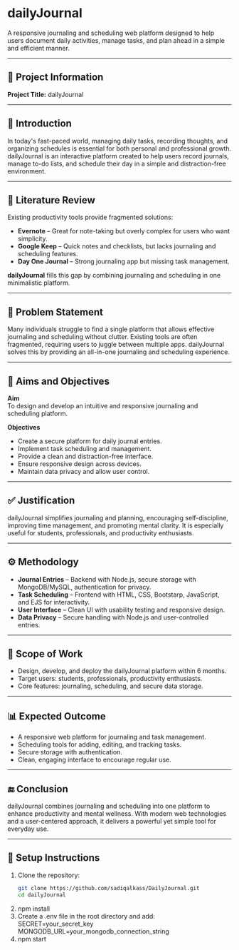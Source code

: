 # dailyJournal

A responsive journaling and scheduling web platform designed to help users document daily activities, manage tasks, and plan ahead in a simple and efficient manner.

---

## 📌 Project Information

**Project Title:** dailyJournal  

---

## 📝 Introduction

In today's fast-paced world, managing daily tasks, recording thoughts, and organizing schedules is essential for both personal and professional growth. dailyJournal is an interactive platform created to help users record journals, manage to-do lists, and schedule their day in a simple and distraction-free environment.

---

## 📖 Literature Review

Existing productivity tools provide fragmented solutions:

- **Evernote** – Great for note-taking but overly complex for users who want simplicity.  
- **Google Keep** – Quick notes and checklists, but lacks journaling and scheduling features.  
- **Day One Journal** – Strong journaling app but missing task management.  

**dailyJournal** fills this gap by combining journaling and scheduling in one minimalistic platform.

---

## 🚩 Problem Statement

Many individuals struggle to find a single platform that allows effective journaling and scheduling without clutter. Existing tools are often fragmented, requiring users to juggle between multiple apps. dailyJournal solves this by providing an all-in-one journaling and scheduling experience.

---

## 🎯 Aims and Objectives

**Aim**  
To design and develop an intuitive and responsive journaling and scheduling platform.  

**Objectives**  
- Create a secure platform for daily journal entries.  
- Implement task scheduling and management.  
- Provide a clean and distraction-free interface.  
- Ensure responsive design across devices.  
- Maintain data privacy and allow user control.  

---

## ✅ Justification

dailyJournal simplifies journaling and planning, encouraging self-discipline, improving time management, and promoting mental clarity. It is especially useful for students, professionals, and productivity enthusiasts.

---

## ⚙️ Methodology

- **Journal Entries** – Backend with Node.js, secure storage with MongoDB/MySQL, authentication for privacy.  
- **Task Scheduling** – Frontend with HTML, CSS, Bootstarp,  JavaScript, and EJS for interactivity.  
- **User Interface** – Clean UI with usability testing and responsive design.  
- **Data Privacy** – Secure handling with Node.js and user-controlled entries.  

---

## 📌 Scope of Work

- Design, develop, and deploy the dailyJournal platform within 6 months.  
- Target users: students, professionals, productivity enthusiasts.  
- Core features: journaling, scheduling, and secure data storage.  

---

## 📊 Expected Outcome

- A responsive web platform for journaling and task management.  
- Scheduling tools for adding, editing, and tracking tasks.  
- Secure storage with authentication.  
- Clean, engaging interface to encourage regular use.  

---

## 🔚 Conclusion

dailyJournal combines journaling and scheduling into one platform to enhance productivity and mental wellness. With modern web technologies and a user-centered approach, it delivers a powerful yet simple tool for everyday use.  

---

## 🚀 Setup Instructions

1. Clone the repository:
   ```bash
   git clone https://github.com/sadiqalkass/DailyJournal.git
   cd dailyJournal
2. npm install
3.  Create a .env file in the root directory and add:
    SECRET=your_secret_key
    MONGODB_URL=your_mongodb_connection_string
4. npm start
